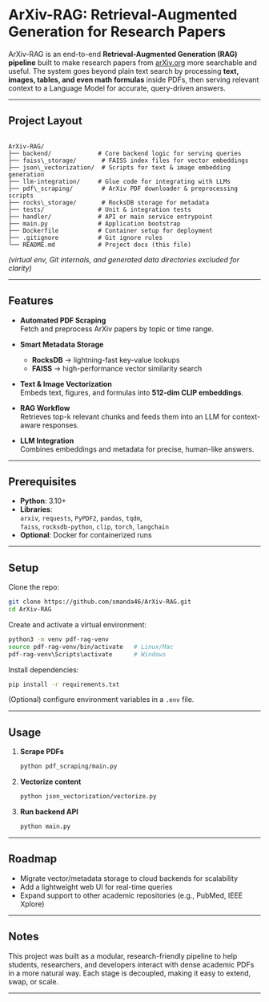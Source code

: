 # ArXiv-RAG: Retrieval-Augmented Generation for Research Papers

ArXiv-RAG is an end-to-end **Retrieval-Augmented Generation (RAG) pipeline** built to make research papers from [arXiv.org](https://arxiv.org) more searchable and useful. The system goes beyond plain text search by processing **text, images, tables, and even math formulas** inside PDFs, then serving relevant context to a Language Model for accurate, query-driven answers.

---

## Project Layout

```

ArXiv-RAG/
├── backend/             # Core backend logic for serving queries
├── faiss\_storage/       # FAISS index files for vector embeddings
├── json\_vectorization/  # Scripts for text & image embedding generation
├── llm-integration/     # Glue code for integrating with LLMs
├── pdf\_scraping/        # ArXiv PDF downloader & preprocessing scripts
├── rocks\_storage/       # RocksDB storage for metadata
├── tests/               # Unit & integration tests
├── handler/             # API or main service entrypoint
├── main.py              # Application bootstrap
├── Dockerfile           # Container setup for deployment
├── .gitignore           # Git ignore rules
└── README.md            # Project docs (this file)

````

*(virtual env, Git internals, and generated data directories excluded for clarity)*

---

## Features

- **Automated PDF Scraping**  
  Fetch and preprocess ArXiv papers by topic or time range.

- **Smart Metadata Storage**  
  - **RocksDB** → lightning-fast key-value lookups  
  - **FAISS** → high-performance vector similarity search

- **Text & Image Vectorization**  
  Embeds text, figures, and formulas into **512-dim CLIP embeddings**.

- **RAG Workflow**  
  Retrieves top-k relevant chunks and feeds them into an LLM for context-aware responses.

- **LLM Integration**  
  Combines embeddings and metadata for precise, human-like answers.

---

## Prerequisites

- **Python**: 3.10+
- **Libraries**:  
  `arxiv`, `requests`, `PyPDF2`, `pandas`, `tqdm`,  
  `faiss`, `rocksdb-python`, `clip`, `torch`, `langchain`
- **Optional**: Docker for containerized runs

---

## Setup

Clone the repo:
```bash
git clone https://github.com/smanda46/ArXiv-RAG.git
cd ArXiv-RAG
````

Create and activate a virtual environment:

```bash
python3 -m venv pdf-rag-venv
source pdf-rag-venv/bin/activate   # Linux/Mac
pdf-rag-venv\Scripts\activate      # Windows
```

Install dependencies:

```bash
pip install -r requirements.txt
```

(Optional) configure environment variables in a `.env` file.

---

## Usage

1. **Scrape PDFs**

   ```bash
   python pdf_scraping/main.py
   ```

2. **Vectorize content**

   ```bash
   python json_vectorization/vectorize.py
   ```

3. **Run backend API**

   ```bash
   python main.py
   ```

---

## Roadmap

* Migrate vector/metadata storage to cloud backends for scalability
* Add a lightweight web UI for real-time queries
* Expand support to other academic repositories (e.g., PubMed, IEEE Xplore)

---

## Notes

This project was built as a modular, research-friendly pipeline to help students, researchers, and developers interact with dense academic PDFs in a more natural way. Each stage is decoupled, making it easy to extend, swap, or scale.

---
